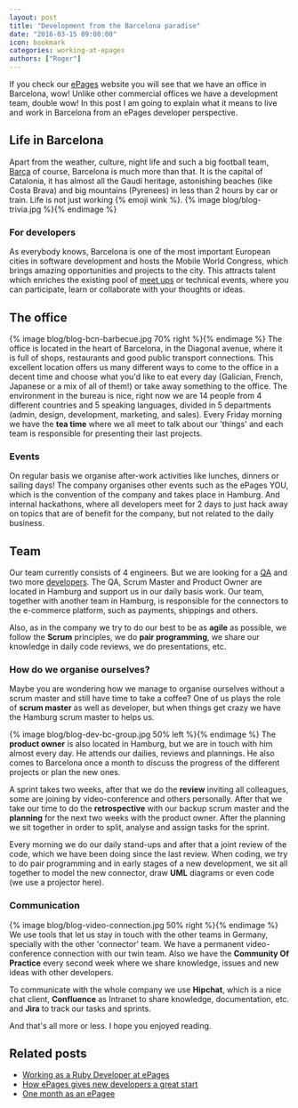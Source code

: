 ```yaml
---
layout: post
title: "Development from the Barcelona paradise"
date: "2016-03-15 09:00:00"
icon: bookmark
categories: working-at-epages
authors: ["Roger"]
---
```


If you check our [ePages](http://www.epages.com) website you will see that we have an office in Barcelona, wow! Unlike other commercial offices we have a development team, double wow!
In this post I am going to explain what it means to live and work in Barcelona from an ePages developer perspective.

## Life in Barcelona
Apart from the weather, culture, night life and such a big football team, [Barça](http://fcbarcelona.com) of course, Barcelona is much more than that. It is the capital of Catalonia, it has almost all the Gaudí heritage, astonishing beaches (like Costa Brava) and big mountains (Pyrenees) in less than 2 hours by car or train. Life is not just working {% emoji wink %}.
{% image blog/blog-trivia.jpg %}{% endimage %}

### For developers
As everybody knows, Barcelona is one of the most important European cities in software development and hosts the Mobile World Congress, which brings amazing opportunities and projects to the city. This attracts talent which enriches the existing pool of [meet ups](http://www.meetup.com/cities/es/barcelona/) or technical events, where you can participate, learn or collaborate with your thoughts or ideas.

## The office
{% image blog/blog-bcn-barbecue.jpg 70% right %}{% endimage %}
The office is located in the heart of Barcelona, in the Diagonal avenue, where it is full of shops, restaurants and good public transport connections. This excellent location offers us many different ways to come to the office in a decent time and choose what you'd like to eat every day (Galician, French, Japanese or a mix of all of them!) or take away something to the office.
The environment in the bureau is nice, right now we are 14 people from 4 different countries and 5 speaking languages, divided in 5 departments (admin, design, development, marketing, and sales).
Every Friday morning we have the **tea time** where we all meet to talk about our 'things' and each team is responsible for presenting their last projects.

### Events
On regular basis we organise after-work activities like lunches, dinners or sailing days!
The company organises other events such as the ePages YOU, which is the convention of the company and takes place in Hamburg. And internal hackathons, where all developers meet for 2 days to just hack away on topics that are of benefit for the company, but not related to the daily business.

## Team
Our team currently consists of 4 engineers. But we are looking for a [QA](http://www.epages.com/en/career/jobs/QA_BCN-HH.php) and two more [developers](http://www.epages.com/en/career/jobs/software-developer.php). The QA, Scrum Master and Product Owner are located in Hamburg and support us in our daily basis work.
Our team, together with another team in Hamburg, is responsible for the connectors to the e-commerce platform, such as payments, shippings and others.

Also, as in the company we try to do our best to be as **agile** as possible, we follow the **Scrum** principles, we do **pair programming**, we share our knowledge in daily code reviews, we do presentations, etc.

### How do we organise ourselves?
Maybe you are wondering how we manage to organise ourselves without a scrum master and still have time to take a coffee?
One of us plays the role of **scrum master** as well as developer, but when things get crazy we have the Hamburg scrum master to helps us.

{% image blog/blog-dev-bc-group.jpg 50% left %}{% endimage %}
The **product owner** is also located in Hamburg, but we are in touch with him almost every day. He attends our dailies, reviews and plannings. He also comes to Barcelona once a month to discuss the progress of the different projects or plan the new ones.

A sprint takes two weeks, after that we do the **review** inviting all colleagues, some are joining by video-conference and others personally. After that we take our time to do the **retrospective** with our backup scrum master and the **planning** for the next two weeks with the product owner. After the planning we sit together in order to split, analyse and assign tasks for the sprint.

Every morning we do our daily stand-ups and after that a joint review of the code, which we have been doing since the last review. When coding, we try to do pair programming and in early stages of a new development, we sit all together to model the new connector, draw **UML** diagrams or even code (we use a projector here).

### Communication
{% image blog/blog-video-connection.jpg 50% right %}{% endimage %}
We use tools that let us stay in touch with the other teams in Germany, specially with the other 'connector' team. We have a permanent video-conference connection with our twin team. Also we have the **Community Of Practice** every second week where we share knowledge, issues and new ideas with other developers.

To communicate with the whole company we use **Hipchat**, which is a nice chat client, **Confluence** as Intranet to share knowledge, documentation, etc. and **Jira** to track our tasks and sprints.

And that's all more or less. I hope you enjoyed reading.

## Related posts

* [Working as a Ruby Developer at ePages](https://developer.epages.com/2016/02/04/hr-ruby.html)
* [How ePages gives new developers a great start](https://developer.epages.com/blog/2015/07/07/employee-induction-programme.html)
* [One month as an ePagee](https://developer.epages.com/blog/2015/08/11/one-month-as-an-epagee.html)
